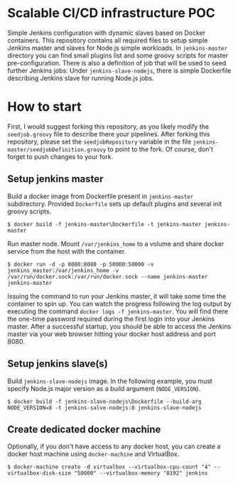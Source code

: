 # Scalable CI/CD infrastructure POC

Simple Jenkins configuration with dynamic slaves based on Docker containers. This repository contains all required files to setup simple Jenkins master and slaves for Node.js simple workloads. In `jenkins-master` directory you can find small plugins list and some groovy scripts for master pre-configuration. There is also a definition of job that will be used to seed further Jenkins jobs. Under `jenkins-slave-nodejs`, there is simple Dockerfile describing Jenkins slave for running Node.js jobs.

# How to start

First, I would suggest forking this repository, as you likely modify the `seedjob.groovy` file to describe there your pipelines. After forking this repository, please set the `seedjobRepository` variable in the file `jenkins-master/seedjobDefinition.groovy` to point to the fork. Of course, don't forget to push changes to your fork.

## Setup jenkins master

Build a docker image from Dockerfile present in `jenkins-master` subdirectory. Provided `Dockerfile` sets up default plugins and several init groovy scripts.

```
$ docker build -f jenkins-master\Dockerfile -t jenkins-master jenkins-master
```

Run master node. Mount `/var/jenkins_home` to a volume and share docker service from the host with the container.

```
$ docker run -d -p 8080:8080 -p 50000:50000 -v jenkins_master:/var/jenkins_home -v /var/run/docker.sock:/var/run/docker.sock --name jenkins-master jenkins-master
```

Issuing the command to run your Jenkins master, it will take some time the container to spin up. You can watch the progress following the log output by executing the command `docker logs -f jenkins-master`. You will find there the one-time password required during the first login into your Jenkins master. After a successful startup, you should be able to access the Jenkins master via your web browser hitting your docker host address and port 8080.

## Setup jenkins slave(s)

Build `jenkins-slave-nodejs` image. In the following example, you must specify Node.js major version as a build argument (`NODE_VERSION`).

```
$ docker build -f jenkins-slave-nodejs\Dockerfile --build-arg NODE_VERSION=8 -t jenkins-salve-nodejs:8 jenkins-slave-nodejs
```

## Create dedicated docker machine

Optionally, if you don't have access to any docker host, you can create a docker host machine using `docker-machine` and VirtualBox.

```
$ docker-machine create -d virtualbox --virtualbox-cpu-count "4" --virtualbox-disk-size "50000" --virtualbox-memory "8192" jenkins
```